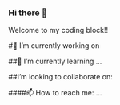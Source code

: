 ### Hi there 👋
Welcome to my coding block!!

#🔭 I’m currently working on

##🌱 I’m currently learning ...
<div>
##I’m looking to collaborate on:
</div>

####📫 How to reach me: ...
